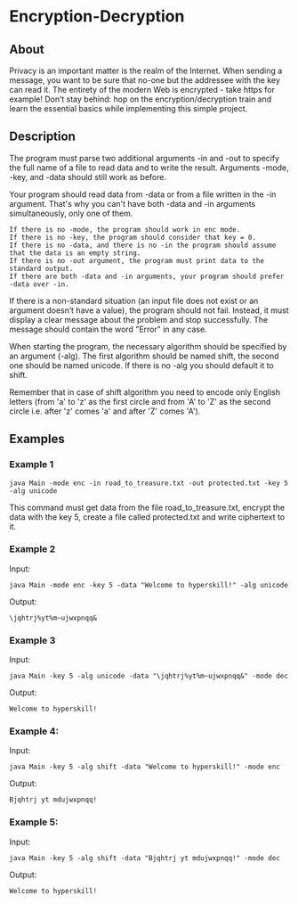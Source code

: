 # Encryption-Decryption

## About
Privacy is an important matter is the realm of the Internet. When sending a message, you want to be sure that no-one but the addressee with the key can read it. The entirety of the modern Web is encrypted - take https for example! Don’t stay behind: hop on the encryption/decryption train and learn the essential basics while implementing this simple project.

## Description
The program must parse two additional arguments -in and -out to specify the full name of a file to read data and to write the result. Arguments -mode, -key, and -data should still work as before.

Your program should read data from -data or from a file written in the -in argument. That's why you can't have both -data and -in arguments simultaneously, only one of them.

    If there is no -mode, the program should work in enc mode.
    If there is no -key, the program should consider that key = 0.
    If there is no -data, and there is no -in the program should assume that the data is an empty string.
    If there is no -out argument, the program must print data to the standard output.
    If there are both -data and -in arguments, your program should prefer -data over -in.

If there is a non-standard situation (an input file does not exist or an argument doesn’t have a value), the program should not fail. Instead, it must display a clear message about the problem and stop successfully. The message should contain the word "Error" in any case.

When starting the program, the necessary algorithm should be specified by an argument (-alg). The first algorithm should be named shift, the second one should be named unicode. If there is no -alg you should default it to shift.

Remember that in case of shift algorithm you need to encode only English letters (from 'a' to 'z' as the first circle and from 'A' to 'Z' as the second circle i.e. after 'z' comes 'a' and after 'Z' comes 'A').

## Examples

### Example 1

```java Main -mode enc -in road_to_treasure.txt -out protected.txt -key 5 -alg unicode```

This command must get data from the file road_to_treasure.txt, encrypt the data with the key 5, create a file called protected.txt and write ciphertext to it.

### Example 2

Input:

```java Main -mode enc -key 5 -data "Welcome to hyperskill!" -alg unicode```

Output:

```\jqhtrj%yt%m~ujwxpnqq&```

### Example 3

Input:

```java Main -key 5 -alg unicode -data "\jqhtrj%yt%m~ujwxpnqq&" -mode dec```

Output:

```Welcome to hyperskill!```

### Example 4:

Input:

```java Main -key 5 -alg shift -data "Welcome to hyperskill!" -mode enc```

Output:

```Bjqhtrj yt mdujwxpnqq!```

### Example 5:

Input:

```java Main -key 5 -alg shift -data "Bjqhtrj yt mdujwxpnqq!" -mode dec```

Output:

```Welcome to hyperskill!```

